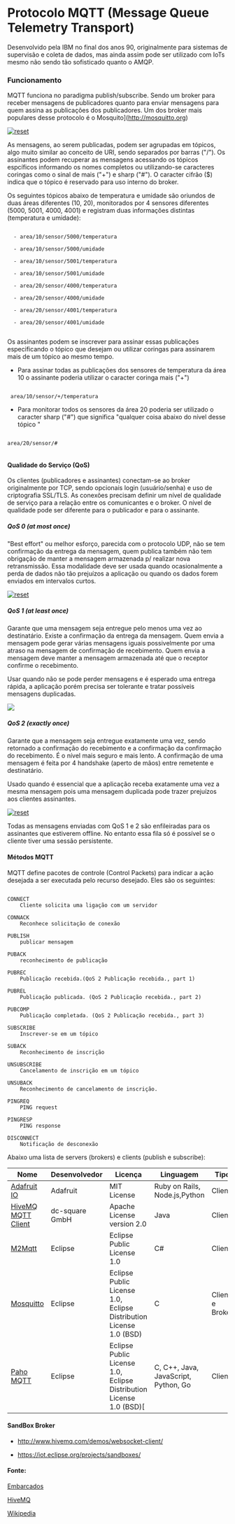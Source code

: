 # Protocolo MQTT (Message Queue Telemetry Transport)
<p>
Desenvolvido pela IBM no final dos anos 90, originalmente para sistemas de supervisão e coleta de dados, mas ainda assim pode ser utilizado com IoTs mesmo não sendo tão sofisticado quanto o AMQP.
</p>

### Funcionamento

<p>

MQTT funciona  no paradigma publish/subscribe. Sendo um broker para receber mensagens de publicadores quanto para enviar mensagens para quem assina as publicações dos publicadores. Um dos broker mais populares desse protocolo é o Mosquito](http://mosquitto.org) 

<p> 

<p><a target="_blank" rel="noopener noreferrer" href="https://user-images.githubusercontent.com/22710963/77186859-4f935500-6ab2-11ea-86f4-5c409c20e984.png">
  <img src="https://user-images.githubusercontent.com/22710963/77186859-4f935500-6ab2-11ea-86f4-5c409c20e984.png" alt="reset" style="max-width:100%;"></a></p> 

<p>
 As mensagens, ao serem publicadas, podem ser agrupadas em tópicos, algo muito similar ao conceito de URI, sendo separados por barras ("/"). Os assinantes podem recuperar as mensagens acessando os tópicos espcíficos informando os nomes completos ou utilizando-se caracteres coringas como o sinal de mais ("+") e sharp ("#"). O caracter cifrão ($) indica que o tópico é reservado para uso interno do broker. 
</p>

<p>
Os seguintes tópicos abaixo de temperatura e umidade são oriundos de duas áreas diferentes (10, 20), monitorados por 4 sensores diferentes (5000, 5001, 4000, 4001) e registram duas informações distintas (temperatura e umidade):

```

  - area/10/sensor/5000/temperatura

  - area/10/sensor/5000/umidade

  - area/10/sensor/5001/temperatura

  - area/10/sensor/5001/umidade

  - area/20/sensor/4000/temperatura

  - area/20/sensor/4000/umidade

  - area/20/sensor/4001/temperatura

  - area/20/sensor/4001/umidade


```

</p>

<p>
Os assinantes podem se inscrever para assinar essas publicações especificando o tópico que desejam ou utilizar coringas para assinarem mais de um tópico ao mesmo tempo.

- Para assinar todas as publicações dos sensores de temperatura da área 10 o assinante poderia utilizar o caracter coringa mais ("+")

```

 area/10/sensor/+/temperatura

```

- Para monitorar todos os sensores da área 20 poderia ser utilizado o caracter sharp ("#") que significa "qualquer coisa abaixo do nível desse tópico "

```

area/20/sensor/#


```

</p>

#### Qualidade do Serviço (QoS)

<p>

Os clientes (publicadores e assinantes) conectam-se ao broker originalmente por TCP, sendo opcionais login (usuário/senha) e uso de criptografia SSL/TLS. As conexões precisam definir um nível de qualidade de serviço para a relação entre os comunicantes e o broker. O nível de qualidade pode ser diferente para o publicador e para o assinante.

</p>

##### QoS 0 (at most once)

<p>
"Best effort" ou melhor esforço, parecida com o protocolo UDP, não se tem confirmação da entrega da mensagem, quem publica também não tem obrigação de manter a mensagem armazenada p/ realizar nova retransmissão. Essa modalidade deve ser usada quando ocasionalmente a perda de dados não tão prejuízos a aplicação ou quando os dados forem enviados em intervalos curtos.
 
</p>
 
<p><a target="_blank" rel="noopener noreferrer" href="https://user-images.githubusercontent.com/22710963/77193005-4ad39e80-6abc-11ea-9ab3-edc7c8290d18.png">
  <img src="https://user-images.githubusercontent.com/22710963/77193005-4ad39e80-6abc-11ea-9ab3-edc7c8290d18.png" alt="reset" style="max-width:100%;"></a></p> 


 ##### QoS 1 (at least once)
 <p>

Garante que uma mensagem seja entregue pelo menos uma vez ao destinatário. Existe a confirmação da entrega da mensagem. Quem envia a mensagem pode gerar várias mensagens iguais possivelmente por uma atraso na mensagem de confirmação de recebimento. Quem envia a mensagem deve manter a mensagem armazenada até que o receptor confirme o recebimento.

Usar quando não se pode perder mensagens e é esperado uma entrega rápida, a aplicação porém precisa ser tolerante e tratar possíveis mensagens duplicadas.

 </p>
<p>
<a target="_blank" href="https://user-images.githubusercontent.com/22710963/77193251-b584da00-6abc-11ea-810f-3603e6e2851e.png">
<img src="https://user-images.githubusercontent.com/22710963/77193251-b584da00-6abc-11ea-810f-3603e6e2851e.png" style="max-with:100%;">
</a>

</p>

 ##### QoS 2 (exactly once)
 <p>

Garante que a mensagem seja entregue exatamente uma vez, sendo retornado a confirmação do recebimento e a confirmação da confirmação do recebimento. É o nível mais seguro e mais lento. A confirmação de uma mensagem é feita por 4 handshake (aperto de mãos) entre remetente e destinatário.

Usado quando é essencial que a aplicação receba exatamente uma vez a mesma mensagem pois uma mensagem duplicada pode trazer prejuízos aos clientes assinantes.
 </p>

<p><a target="_blank" rel="noopener noreferrer" href="https://user-images.githubusercontent.com/22710963/77194335-896a5880-6abe-11ea-89c3-f31f0b099795.png">
  <img src="https://user-images.githubusercontent.com/22710963/77194335-896a5880-6abe-11ea-89c3-f31f0b099795.png" alt="reset" style="max-width:100%;"></a></p> 

<p>
Todas as mensagens enviadas com QoS 1 e 2 são enfileiradas para os assinantes que estiverem offline. No entanto essa fila só é possível se o cliente tiver uma sessão persistente.
</p>


#### Métodos MQTT

<p>

MQTT define pacotes de controle (Control Packets) para indicar a ação desejada a ser executada pelo recurso desejado. Eles são os seguintes:

```

CONNECT
    Cliente solicita uma ligação com um servidor

CONNACK
    Reconhece solicitação de conexão

PUBLISH
    publicar mensagem

PUBACK
    reconhecimento de publicação

PUBREC
    Publicação recebida.(QoS 2 Publicação recebida., part 1)

PUBREL
    Publicação publicada. (QoS 2 Publicação recebida., part 2)

PUBCOMP
    Publicação completada. (QoS 2 Publicação recebida., part 3)

SUBSCRIBE
    Inscrever-se em um tópico

SUBACK
    Reconhecimento de inscrição

UNSUBSCRIBE
    Cancelamento de inscrição em um tópico

UNSUBACK
    Reconhecimento de cancelamento de inscrição.

PINGREQ
    PING request

PINGRESP
    PING response

DISCONNECT
    Notificação de desconexão

``` 
</p>


Abaixo uma lista de servers (brokers) e clients (publish e subscribe):

| Nome  |  Desenvolvedor  |  Licença  |  Linguagem  | Tipo  |
| ------------------- | ------------------- | ------------------- | ------------------- | ------------------- |  
| [Adafruit IO](https://io.adafruit.com/) | Adafruit | MIT License | Ruby on Rails, Node.js,Python | Client |
| [HiveMQ MQTT Client](https://github.com/hivemq/hivemq-mqtt-client) | dc-square GmbH |Apache License version 2.0 | Java | Client |
| [M2Mqtt](https://github.com/eclipse/paho.mqtt.m2mqtt) | Eclipse | Eclipse Public License 1.0 | C# | Client |
| [Mosquitto](https://github.com/eclipse/mosquitto) | Eclipse | Eclipse Public License 1.0, Eclipse Distribution License 1.0 (BSD) | C | Client e Broker |
| [Paho MQTT](https://github.com/eclipse/paho.mqtt.embedded-c) | Eclipse | Eclipse Public License 1.0, Eclipse Distribution License 1.0 (BSD)[ | C, C++, Java, JavaScript, Python, Go | Client |


#### SandBox Broker

- http://www.hivemq.com/demos/websocket-client/

- https://iot.eclipse.org/projects/sandboxes/



#### Fonte:

[Embarcados](https://www.embarcados.com.br/mqtt-protocolos-para-iot)

[HiveMQ](https://www.hivemq.com/blog/mqtt-essentials-part-6-mqtt-quality-of-service-levels)

[Wikipedia](https://pt.wikipedia.org/wiki/MQTT)
